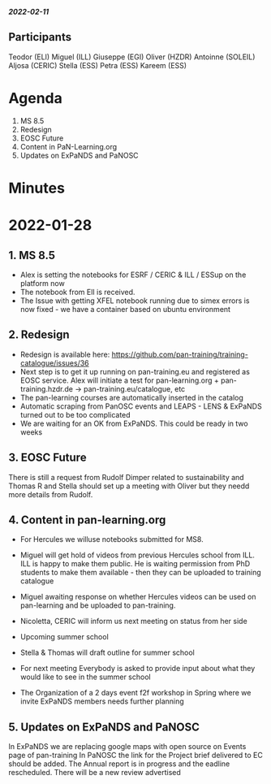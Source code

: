 ***2022-02-11***

## Participants

Teodor (ELI)
Miguel (ILL)
Giuseppe (EGI)
Oliver (HZDR)
Antoinne (SOLEIL)
Aljosa (CERIC)
Stella (ESS)
Petra (ESS)
Kareem (ESS)



# Agenda 

1. MS 8.5
4. Redesign
5. EOSC Future
5. Content in PaN-Learning.org
6. Updates on ExPaNDS and PaNOSC


# Minutes


# 2022-01-28

## 1. MS 8.5

- Alex is setting the notebooks for ESRF / CERIC & ILL / ESSup on the platform now
- The notebook from ElI is received.
- The Issue with getting XFEL notebook running due to simex errors is now fixed - we have a container based on ubuntu environment

## 2. Redesign

- Redesign is available here:  https://github.com/pan-training/training-catalogue/issues/36
- Next step is to get it up running on pan-training.eu and registered as EOSC service. Alex will initiate a test for pan-learning.org + pan-training.hzdr.de -> pan-training.eu/catalogue, etc
- The pan-learning courses are automatically inserted in the catalog
- Automatic scraping from PanOSC events and LEAPS - LENS &  ExPaNDS turned out to be too complicated
- We are waiting for an OK from ExPaNDS. This could be ready in two weeks


## 3. EOSC Future
There is still a request from Rudolf Dimper related to sustainability and Thomas R and Stella should set up a meeting with Oliver but they needd more details from Rudolf.

## 4. Content in pan-learning.org
- For Hercules we willuse notebooks submitted for MS8.
-   Miguel will get hold of videos from previous Hercules school from ILL. ILL is happy to make them public. He is waiting permission from PhD students to make them available - then they can be uploaded to training catalogue
-   Miguel awaiting response on whether Hercules videos can be used on pan-learning and be uploaded to pan-training. 
-   Nicoletta, CERIC will inform us next meeting on status from her side

- Upcoming summer school
- Stella & Thomas will draft outline for summer school
- For next meeting Everybody is asked to provide input about what they would like to see in the summer school
- The Organization of a 2 days event f2f workshop in Spring where we invite ExPaNDS members needs further planning
			
## 5. Updates on ExPaNDS and PaNOSC
In ExPaNDS we are replacing google maps with open source on Events page of pan-training
In PaNOSC the link for the Project brief delivered to EC should be added. The Annual report is in progress and the eadline rescheduled. There will be a new review advertised
